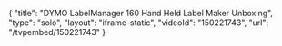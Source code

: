 {
    "title": "DYMO LabelManager 160 Hand Held Label Maker Unboxing",
    "type": "solo",
    "layout": "iframe-static",
    "videoId": "150221743",
    "url": "\/tvpembed\/150221743"
}